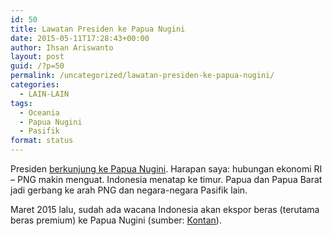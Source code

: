```yaml
---
id: 50
title: Lawatan Presiden ke Papua Nugini
date: 2015-05-11T17:28:43+00:00
author: Ihsan Ariswanto
layout: post
guid: /?p=50
permalink: /uncategorized/lawatan-presiden-ke-papua-nugini/
categories:
  - LAIN-LAIN
tags:
  - Oceania
  - Papua Nugini
  - Pasifik
format: status
---
```

Presiden <a href="http://www.antaranews.com/berita/495539/presiden-jokowi-tiba-di-papua-nugini" target="_blank">berkunjung ke Papua Nugini</a>. Harapan saya: hubungan ekonomi RI &#8211; PNG makin menguat. Indonesia menatap ke timur. Papua dan Papua Barat jadi gerbang ke arah PNG dan negara-negara Pasifik lain.

Maret 2015 lalu, sudah ada wacana Indonesia akan ekspor beras (terutama beras premium) ke Papua Nugini (sumber: [Kontan](http://industri.kontan.co.id/news/indonesia-jajaki-ekspor-beras-ke-papua-nugini)).